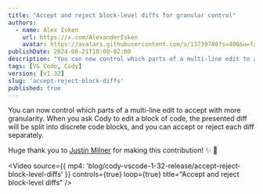 ```yaml
---
title: "Accept and reject block-level diffs for granular control"
authors:
  - name: Alex Isken
    url: https://x.com/AlexanderIsken
    avatar: https://avatars.githubusercontent.com/u/13739780?s=400&u=fa4488f167a8bcef3bb8ad74fdb463c2319bb75f&v=4
publishDate: 2024-08-21T10:00-02:00
description: "You can now control which parts of a multi-line edit to accept with more granularity. When you ask Cody to edit a block of code, the presented diff will be split into discrete code blocks, and you can accept or reject each diff separately."
tags: [VS Code, Cody]
version: [v1.32]
slug: 'accept-reject-block-diffs'
published: true
---
```


You can now control which parts of a multi-line edit to accept with more granularity. When you ask Cody to edit a block of code, the presented diff will be split into discrete code blocks, and you can accept or reject each diff separately.

Huge thank you to [Justin Milner](https://github.com/justinmilner1) for making this contribution! ✨ 🫶

<Video
  source={{
    mp4: 'blog/cody-vscode-1-32-release/accept-reject-block-level-diffs'
    }}
  controls={true}
  loop={true}
  title="Accept and reject block-level diffs"
/>
